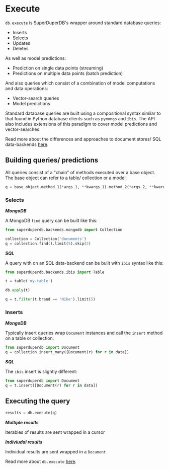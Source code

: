 # Execute

`db.execute` is SuperDuperDB's wrapper around standard database queries:

- Inserts
- Selects
- Updates
- Deletes

As well as model predictions:

- Prediction on single data points (streaming)
- Predictions on multiple data points (batch prediction)

And also queries which consist of a combination of model computations and data operations:

- Vector-search queries
- Model predictions

Standard database queries are built using a compositional syntax similar to that found in Python database clients 
such as `pymongo` and `ibis`. The API also includes extensions of this paradigm to cover model predictions
and vector-searches.

Read more about the differences and approaches to document stores/ SQL data-backends [here](docs/data_integrations).

## Building queries/ predictions

All queries consist of a "chain" of methods executed over a base object. The base object 
can refer to a table/ collection or a model:

```python
q = base_object.method_1(*args_1, **kwargs_1).method_2(*args_2, **kwargs_2)....
```

### Selects

***MongoDB***

A MongoDB `find` query can be built like this:

```python
from superduperdb.backends.mongodb import Collection

collection = Collection('documents')
q = collection.find().limit(5).skip(2)
```

***SQL***

A query with on an SQL data-backend can be built with `ibis` syntax like this:

```python
from superduperdb.backends.ibis import Table

t = table('my-table')

db.apply(t)

q = t.filter(t.brand == 'Nike').limit(5)
```

### Inserts

***MongoDB***

Typically insert queries wrap `Document` instances and call the `insert` method on a table or collection:

```python
from superduperdb import Document
q = collection.insert_many([Document(r) for r in data])
```

***SQL***

The `ibis` insert is slightly different:

```python
from superduperdb import Document
q = t.insert([Document(r) for r in data])
```

## Executing the query


```python
results = db.execute(q)
```

***Multiple results***

Iterables of results are sent wrapped in a cursor

***Indiviudal results***

Individual results are sent wrapped in a `Document`

Read more about `db.execute` [here](../execute_api/overview).